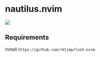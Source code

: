 # nautilus.nvim

![](https://user-images.githubusercontent.com/125701/95586787-72328e80-0a41-11eb-86e3-ec4ba66866f5.png)

## Requirements
Install `https://github.com/rktjmp/lush.nvim`

